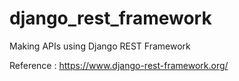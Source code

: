# django_rest_framework
Making APIs using Django REST Framework


Reference : https://www.django-rest-framework.org/
